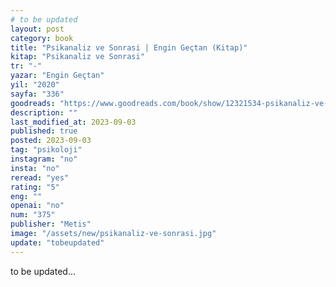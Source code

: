 ```yaml
---
# to be updated
layout: post
category: book
title: "Psikanaliz ve Sonrasi | Engin Geçtan (Kitap)"
kitap: "Psikanaliz ve Sonrasi"
tr: "-"
yazar: "Engin Geçtan"
yil: "2020"
sayfa: "336"
goodreads: "https://www.goodreads.com/book/show/12321534-psikanaliz-ve-sonras"
description: ""
last_modified_at: 2023-09-03
published: true
posted: 2023-09-03
tag: "psikoloji"
instagram: "no"
insta: "no"
reread: "yes"
rating: "5"
eng: ""
openai: "no"
num: "375"
publisher: "Metis"
image: "/assets/new/psikanaliz-ve-sonrasi.jpg"
update: "tobeupdated"
---
```


to be updated...
